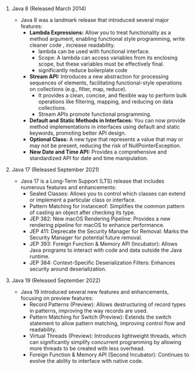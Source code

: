 1. Java 8 (Released March 2014)
   - Java 8 was a landmark release that introduced several major features:
        - **Lambda Expressions:** Allow you to treat functionality as a method argument, enabling functional style programming, write cleaner code , increase readability.
            - lambda can be used with functional interface.
            - Scope: A lambda can access variables from its enclosing scope, but these variables must be effectively final.
            - significantly reduce boilerplate code
        - **Stream API:** Introduces a new abstraction for processing sequences of elements, facilitating functional-style operations on collections (e.g., filter, map, reduce).
            - It provides a clean, concise, and flexible way to perform bulk operations like filtering, mapping, and reducing on data collections.
            - Stream APIs promote functional programming.
        - **Default and Static Methods in Interfaces:** You can now provide method implementations in interfaces using default and static keywords, promoting better API design.
        - **Optional Class:** A new type that represents a value that may or may not be present, reducing the risk of NullPointerException.
        - **New Date and Time API:** Provides a comprehensive and standardized API for date and time manipulation.

2. Java 17 (Released September 2021)
   - Java 17 is a Long-Term Support (LTS) release that includes numerous features and enhancements:
        - Sealed Classes: Allows you to control which classes can extend or implement a particular class or interface. 
        - Pattern Matching for instanceof: Simplifies the common pattern of casting an object after checking its type.
        - JEP 382: New macOS Rendering Pipeline: Provides a new rendering pipeline for macOS to enhance performance.
        - JEP 411: Deprecate the Security Manager for Removal: Marks the Security Manager for potential future removal.
        - JEP 393: Foreign Function & Memory API (Incubator): Allows Java programs to interact with code and data outside the Java runtime.
        - JEP 384: Context-Specific Deserialization Filters: Enhances security around deserialization.
     
3. Java 19 (Released September 2022)
   - Java 19 introduced several new features and enhancements, focusing on preview features:
        - Record Patterns (Preview): Allows destructuring of record types in patterns, improving the way records are used.
        - Pattern Matching for Switch (Preview): Extends the switch statement to allow pattern matching, improving control flow and readability.
        - Virtual Threads (Preview): Introduces lightweight threads, which can significantly simplify concurrent programming by allowing more threads to be created with less overhead.
        - Foreign Function & Memory API (Second Incubator): Continues to evolve the ability to interface with native code.
